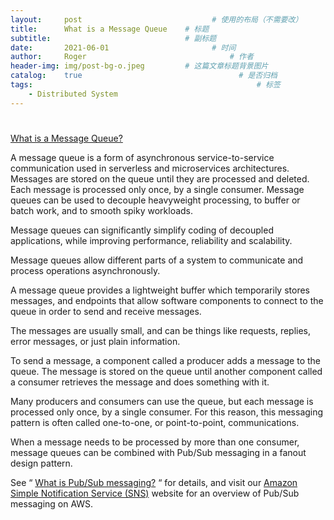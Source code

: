 ```yaml
---
layout:     post   				             # 使用的布局（不需要改）
title:      What is a Message Queue    # 标题
subtitle:                              # 副标题
date:       2021-06-01 				         # 时间
author:     Roger 						         # 作者
header-img: img/post-bg-o.jpeg         # 这篇文章标题背景图片
catalog:    true 						           # 是否归档
tags:								                   # 标签
    - Distributed System
---
```


#

[What is a Message Queue?](https://aws.amazon.com/message-queue/)

A message queue is a form of asynchronous service-to-service communication used in serverless and microservices architectures. Messages are stored on the queue until they are processed and deleted. Each message is processed only once, by a single consumer. Message queues can be used to decouple heavyweight processing, to buffer or batch work, and to smooth spiky workloads.

Message queues can significantly simplify coding of decoupled applications, while improving performance, reliability and scalability.

Message queues allow different parts of a system to communicate and process operations asynchronously.

A message queue provides a lightweight buffer which temporarily stores messages, and endpoints that allow software components to connect to the queue in order to send and receive messages.

The messages are usually small, and can be things like requests, replies, error messages, or just plain information.

To send a message, a component called a producer adds a message to the queue. The message is stored on the queue until another component called a consumer retrieves the message and does something with it.

Many producers and consumers can use the queue, but each message is processed only once, by a single consumer. For this reason, this messaging pattern is often called one-to-one, or point-to-point, communications.

When a message needs to be processed by more than one consumer, message queues can be combined with Pub/Sub messaging in a fanout design pattern.

See “ [What is Pub/Sub messaging?](https://aws.amazon.com/pub-sub-messaging/) “ for details, and visit our  [Amazon Simple Notification Service (SNS)](https://aws.amazon.com/migration-acceleration-program/)  website for an overview of Pub/Sub messaging on AWS.
